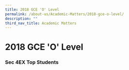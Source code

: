 ```yaml
---
title: 2018 GCE 'O' Level
permalink: /about-us/Academic-Matters/2018-gce-o-level/
description: ""
third_nav_title: Academic Matters
---
```

<h1><b>2018 GCE 'O' Level</h1></b>

<h3>Sec 4EX Top Students</h3>